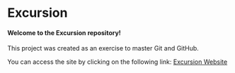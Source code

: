 # Excursion

#### Welcome to the Excursion repository!

This project was created as an exercise to master Git and GitHub.

You can access the site by clicking on the following link: [Excursion Website](http://lamiaelhbari.github.io/excursion)


